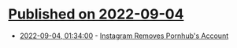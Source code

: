 # [Published on 2022-09-04](index.md)

* [2022-09-04, 01:34:00](https://tech.slashdot.org/story/22/09/04/0115246/instagram-removes-pornhubs-account?utm_source=rss1.0mainlinkanon&utm_medium=feed) - [Instagram Removes Pornhub's Account ](https://tech.slashdot.org/story/22/09/04/0115246/instagram-removes-pornhubs-account?utm_source=rss1.0mainlinkanon&utm_medium=feed)
